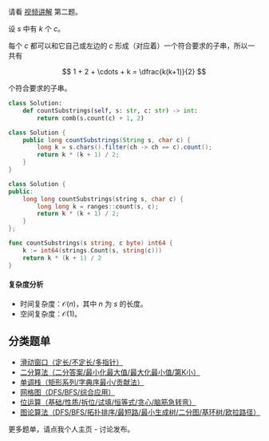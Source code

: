 请看 [视频讲解](https://www.bilibili.com/video/BV1RH4y1W7DP/) 第二题。

设 $s$ 中有 $k$ 个 $c$。

每个 $c$ 都可以和它自己或左边的 $c$ 形成（对应着）一个符合要求的子串，所以一共有

$$
1 + 2 + \cdots + k = \dfrac{k(k+1)}{2}
$$

个符合要求的子串。

```py [sol-Python3]
class Solution:
    def countSubstrings(self, s: str, c: str) -> int:
        return comb(s.count(c) + 1, 2)
```

```java [sol-Java]
class Solution {
    public long countSubstrings(String s, char c) {
        long k = s.chars().filter(ch -> ch == c).count();
        return k * (k + 1) / 2;
    }
}
```

```cpp [sol-C++]
class Solution {
public:
    long long countSubstrings(string s, char c) {
        long long k = ranges::count(s, c);
        return k * (k + 1) / 2;
    }
};
```

```go [sol-Go]
func countSubstrings(s string, c byte) int64 {
	k := int64(strings.Count(s, string(c)))
	return k * (k + 1) / 2
}
```

#### 复杂度分析

- 时间复杂度：$\mathcal{O}(n)$，其中 $n$ 为 $s$ 的长度。
- 空间复杂度：$\mathcal{O}(1)$。

## 分类题单

- [滑动窗口（定长/不定长/多指针）](https://leetcode.cn/circle/discuss/0viNMK/)
- [二分算法（二分答案/最小化最大值/最大化最小值/第K小）](https://leetcode.cn/circle/discuss/SqopEo/)
- [单调栈（矩形系列/字典序最小/贡献法）](https://leetcode.cn/circle/discuss/9oZFK9/)
- [网格图（DFS/BFS/综合应用）](https://leetcode.cn/circle/discuss/YiXPXW/)
- [位运算（基础/性质/拆位/试填/恒等式/贪心/脑筋急转弯）](https://leetcode.cn/circle/discuss/dHn9Vk/)
- [图论算法（DFS/BFS/拓扑排序/最短路/最小生成树/二分图/基环树/欧拉路径）](https://leetcode.cn/circle/discuss/01LUak/)

更多题单，请点我个人主页 - 讨论发布。
